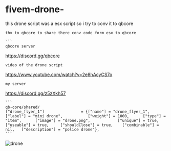 # fivem-drone-
this drone script was a esx script so i try to conv it to qbcore 
````
thx to qbcore to share there conv code form esx to qbcore 

```
qbcore server 
````
https://discord.gg/qbcore

````
video of the drone script

````
https://www.youtube.com/watch?v=2e8hAcyCS7o

````
my server 
````
https://discord.gg/z5zXkh57

````
```
qb-core/shared/
["drone_flyer_1"] 			 	 = {["name"] = "drone_flyer_1", 			 		["label"] = "mini drone", 			["weight"] = 1000, 		["type"] = "item", 		["image"] = "drone.png", 			["unique"] = true, 		["useable"] = true, 	["shouldClose"] = true,	   ["combinable"] = nil,   ["description"] = "police drone"},
```
````
![drone](https://user-images.githubusercontent.com/89742984/148655771-2e1390f5-0994-4ebf-ba0f-d3b4584b64f1.png)

````
